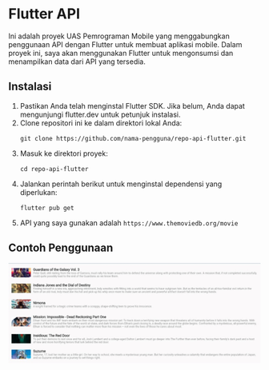 # Flutter API

Ini adalah proyek UAS Pemrograman Mobile yang menggabungkan penggunaan API dengan Flutter untuk membuat aplikasi mobile. Dalam proyek ini, saya akan menggunakan Flutter untuk mengonsumsi dan menampilkan data dari API yang tersedia.

## Instalasi

1. Pastikan Anda telah menginstal Flutter SDK. Jika belum, Anda dapat mengunjungi flutter.dev untuk petunjuk instalasi.
2. Clone repositori ini ke dalam direktori lokal Anda:
   ```shell
   git clone https://github.com/nama-pengguna/repo-api-flutter.git
   ```
3. Masuk ke direktori proyek:
   ```shell
   cd repo-api-flutter
   ```
4. Jalankan perintah berikut untuk menginstal dependensi yang diperlukan:
   ```shell
   flutter pub get
   ```
5. API yang saya gunakan adalah `https://www.themoviedb.org/movie`

## Contoh Penggunaan

![imglogin](image/output2.jpeg)
